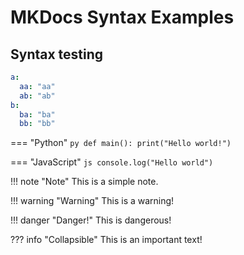 # MKDocs Syntax Examples

## Syntax testing
```yaml title="test.yaml" linenums="1" hl_lines="2-3"
a:
  aa: "aa"
  ab: "ab"
b:
  ba: "ba"
  bb: "bb"
```

=== "Python"
    ```py
    def main():
        print("Hello world!")
    ```

=== "JavaScript"
    ```js
    console.log("Hello world")
    ```

!!! note "Note"
    This is a simple note.

!!! warning "Warning"
    This is a warning!

!!! danger "Danger!"
    This is dangerous!

??? info "Collapsible"
    This is an important text!